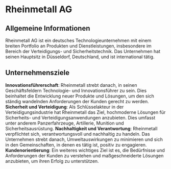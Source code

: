 # Rheinmetall AG

## Allgemeine Informationen

Rheinmetall AG ist ein deutsches Technologieunternehmen mit einem breiten Portfolio an Produkten und Dienstleistungen, insbesondere im Bereich der Verteidigungs- und Sicherheitstechnik. Das Unternehmen hat seinen Hauptsitz in Düsseldorf, Deutschland, und ist international tätig.

## Unternehmensziele

**Innovationsführerschaft**: Rheinmetall strebt danach, in seinen Geschäftsfeldern Technologie- und Innovationsführer zu sein. Dies beinhaltet die Entwicklung neuer Produkte und Lösungen, um den sich ständig wandelnden Anforderungen der Kunden gerecht zu werden.
**Sicherheit und Verteidigung**: Als Schlüsselakteur in der Verteidigungsindustrie hat Rheinmetall das Ziel, hochmoderne Lösungen für Sicherheits- und Verteidigungsanwendungen anzubieten. Dies umfasst unter anderem Panzerfahrzeuge, Artillerie, Munition und Sicherheitsausrüstung.
**Nachhaltigkeit und Verantwortung**: Rheinmetall verpflichtet sich, verantwortungsvoll und nachhaltig zu handeln. Das Unternehmen strebt danach, Umweltauswirkungen zu minimieren und sich in den Gemeinschaften, in denen es tätig ist, positiv zu engagieren.
**Kundenorientierung**: Ein weiteres wichtiges Ziel ist es, die Bedürfnisse und Anforderungen der Kunden zu verstehen und maßgeschneiderte Lösungen anzubieten, um ihren Erfolg zu unterstützen.
